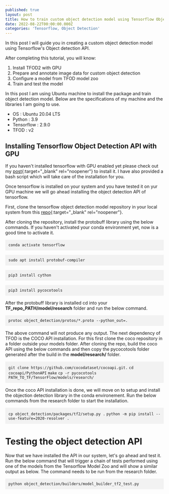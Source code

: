 ```yaml
---
published: true
layout: post
title: How to train custom object detection model using Tensorflow Object Detection API
date: 2022-08-22T00:00:00.000Z
categories: 'Tensorflow, Object Detection'
---
```

In this post I will guide you in creating a custom object detection model using Tensorflow's  Object detection API.

After completing this tutorial, you will know:

1. Install TFOD2 with GPU
2. Prepare and annotate image data for custom object detection
3. Configure a model from TFOD model zoo
4. Train and test the model

In this post I am using Ubuntu machine to install the package and train object detection model. Below are the specifications of my machine and the libraries I am going to use.

- OS : Ubuntu 20.04 LTS
- Python : 3.9
- Tensorflow : 2.9.0
- TFOD : v2

## Installing Tensorflow Object Detection API with GPU

If you haven't installed tensorflow with GPU enabled yet please check out my [post](https://errolpereira.github.io/how-to-install-CUDA-and-cuDNN-on-ubuntu/){:target="_blank" rel="noopener"} to install it. I have also provided a bash script which will take care of the installation for you.

Once tensorflow is installed on your system and you have tested it on yur GPU machine we will go ahead installing the object detection API of tensorflow.

First, clone the tensorflow object detection model repository in your local system from this [repo](https://github.com/tensorflow/models){:target="_blank" rel="noopener"}.

After cloning the repository, install the protobuff library using the below commands. If you haven't activated your conda environment yet, now is a good time to activate it.

<p style="background-color:#f2f2f2; padding:10px;"><code>conda activate tensorflow</code></p>
<p style="background-color:#f2f2f2; padding:10px;"><code>sudo apt install protobuf-compiler</code></p>
<p style="background-color:#f2f2f2; padding:10px;"><code>pip3 install cython
</code></p>
<p style="background-color:#f2f2f2; padding:10px;"><code>pip3 install pycocotools
</code></p>

After the protobuff library is installed cd into your **TF_repo_PATH/model/research** folder and run the below command.

<p style="background-color:#f2f2f2; padding:10px;"><code>protoc object_detection/protos/*.proto --python_out=.</code></p>

The above command will not produce any output. The next dependency of TFOD is the COCO API installation. For this first clone the coco repository in a folder outside your models folder. After cloning the repo, build the coco API using the below commands and then copy the pycocotools folder generated after the build in the **model/research/** folder.

<p style="background-color:#f2f2f2; padding:10px;">
  <code>git clone https://github.com/cocodataset/cocoapi.git.</code>
  <code>cd cocoapi/PythonAPI</code>
  <code>make</code>
  <code>cp -r pycocotools PATH_TO_TF/TensorFlow/models/research/</code>
</p>

Once the coco API installation is done, we will move on to setup and install the objection detection library in the conda environement. Run the below commands from the  research folder to start the installation.

<p style="background-color:#f2f2f2; padding:10px;">
  <code>cp object_detection/packages/tf2/setup.py .</code>
  <code>python -m pip install --use-feature=2020-resolver .</code>
</p>

# Testing the object detection API

Now that we have installed the API in our system, let's go ahead and test it. Run the below command that will trigger a chain of tests performed using one of the models from the Tensorflow Model Zoo and will show a similar output as below. The command needs to be run from the research folder.

<p style="background-color:#f2f2f2; padding:10px;"><code>python object_detection/builders/model_builder_tf2_test.py</code></p>


